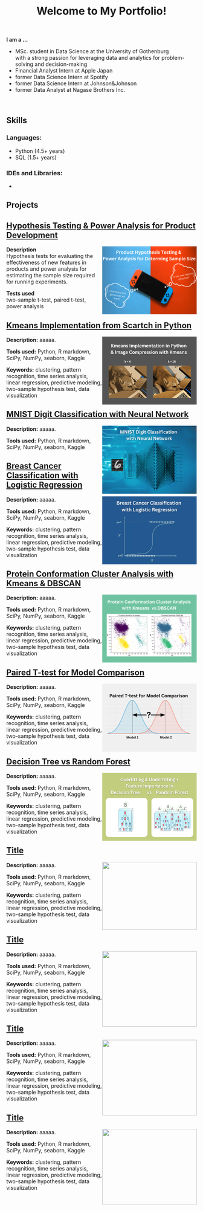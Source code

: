 
<h1 align="center"> Welcome to My Portfolio! </h1>

<br>
    <p><b> I am a ... </b></p>
    <ul>
        <li>MSc. student in Data Science at the University of Gothenburg <br>
        with a strong passion for leveraging data and analytics for problem-solving and decision-making </li>
        <li>Financial Analyst Intern at Apple Japan</li>
        <li>former Data Science Intern at Spotify</li>
        <li>former Data Science Intern at Johnson&Johnson</li>
        <li>former Data Analyst at Nagase Brothers Inc.</li>
    </ul>
<br>

<h2 align="left"><b>Skills</b> </h2>

### Languages:
- Python (4.5+ years)
- SQL (1.5+ years)

### IDEs and Libraries:
- 

<h2 align="left"><b> Projects </b></h2>

## [Hypothesis Testing & Power Analysis for Product Development](https://deepnote.com/app/yura-ueno/Hypothesis-Test-and-Power-Analysis-5ffe7a7c-f051-45c7-8e27-bda688ba164d)<br>
<a href="https://deepnote.com/app/yura-ueno/Hypothesis-Test-and-Power-Analysis-5ffe7a7c-f051-45c7-8e27-bda688ba164d">
    <img align="right" width="250" height="180" src="coverphotos/hypothesis_test_cover.png">
</a>

**Description** <br>
Hypothesis tests for evaluating the effectiveness of new features in products and power analysis for estimating the sample size required for running experiments.

**Tests used** <br> 
two-sample t-test, paired t-test, power analysis<be>

## [Kmeans Implementation from Scartch in Python](https://deepnote.com/app/yura-ueno/Kmeans-Implementation-8cf0dda0-2458-45c5-9be1-4c9af4267584)<br>
<a href="https://deepnote.com/app/yura-ueno/Kmeans-Implementation-8cf0dda0-2458-45c5-9be1-4c9af4267584">
    <img align="right" width="250" height="180" src="coverphotos/kmeans_cover.png">
</a>

**Description:** 
aaaaa. <be>

**Tools used:**  Python, R markdown, SciPy, NumPy, seaborn, Kaggle<be>

**Keywords:** clustering, pattern recognition,  time series analysis, linear regression, predictive modeling, two-sample hypothesis test, data visualization <be>

## [MNIST Digit Classification with Neural Network](https://deepnote.com/app/yura-ueno/Neural-Network-on-MNIST-Digits-c48c503b-d018-4a76-8fc4-6e1ada4eb8ea)<br>
<a href="https://deepnote.com/app/yura-ueno/Neural-Network-on-MNIST-Digits-c48c503b-d018-4a76-8fc4-6e1ada4eb8ea">
    <img align="right" width="250" height="180" src="coverphotos/neural_net.png">
</a>

**Description:** 
aaaaa. <be>

**Tools used:**  Python, R markdown, SciPy, NumPy, seaborn, Kaggle<be>

## [Breast Cancer Classification with Logistic Regression](https://deepnote.com/app/yura-ueno/Breast-Cancer-Classification-a1f36dc3-3558-4c42-af70-94dfa8d2fd79)<br>
<a href="https://deepnote.com/app/yura-ueno/Breast-Cancer-Classification-a1f36dc3-3558-4c42-af70-94dfa8d2fd79">
    <img align="right" width="250" height="180" src="coverphotos/breast_cancer_classification.png">
</a>

**Description:** 
aaaaa. <be>

**Tools used:**  Python, R markdown, SciPy, NumPy, seaborn, Kaggle<be>


**Keywords:** clustering, pattern recognition,  time series analysis, linear regression, predictive modeling, two-sample hypothesis test, data visualization <be>

## [Protein Conformation Cluster Analysis with Kmeans & DBSCAN](https://deepnote.com/app/yura-ueno/Kmeans-vs-DBSCAN-16d362da-de59-47a3-b694-1b2bc3d740e9)<br>
<a href="https://deepnote.com/app/yura-ueno/Kmeans-vs-DBSCAN-16d362da-de59-47a3-b694-1b2bc3d740e9">
    <img align="right" width="250" height="180" src="coverphotos/kmeans_dbscan.png">
</a>

**Description:** 
aaaaa. <be>

**Tools used:**  Python, R markdown, SciPy, NumPy, seaborn, Kaggle<be>


**Keywords:** clustering, pattern recognition,  time series analysis, linear regression, predictive modeling, two-sample hypothesis test, data visualization <be>

## [Paired T-test for Model Comparison](https://deepnote.com/app/yura-ueno/Paired-T-test-for-Model-Comparison-e8b6a0f0-7830-4892-9e0e-4555868162bb)<br>
<a href="https://deepnote.com/app/yura-ueno/Paired-T-test-for-Model-Comparison-e8b6a0f0-7830-4892-9e0e-4555868162bb">
    <img align="right" width="250" height="180" src="coverphotos/ttest_for_model.png">
</a>

**Description:** 
aaaaa. <be>

**Tools used:**  Python, R markdown, SciPy, NumPy, seaborn, Kaggle<be>


**Keywords:** clustering, pattern recognition,  time series analysis, linear regression, predictive modeling, two-sample hypothesis test, data visualization <be>


## [Decision Tree vs Random Forest](https://deepnote.com/app/yura-ueno/Decision-Tree-and-Random-Forest-d6026e7d-09ab-44b3-8960-16878db21a3f)<br>
<a href="https://deepnote.com/app/yura-ueno/Decision-Tree-and-Random-Forest-d6026e7d-09ab-44b3-8960-16878db21a3f">
    <img align="right" width="250" height="180" src="coverphotos/tree_cover_photo.png">
</a>

**Description:** 
aaaaa. <be>

**Tools used:**  Python, R markdown, SciPy, NumPy, seaborn, Kaggle<be>


**Keywords:** clustering, pattern recognition,  time series analysis, linear regression, predictive modeling, two-sample hypothesis test, data visualization <be>

## [Title](link)<br>
<a href="link">
    <img align="right" width="250" height="180" src="image_path">
</a>

**Description:** 
aaaaa. <be>

**Tools used:**  Python, R markdown, SciPy, NumPy, seaborn, Kaggle<be>


**Keywords:** clustering, pattern recognition,  time series analysis, linear regression, predictive modeling, two-sample hypothesis test, data visualization <be>

## [Title](link)<br>
<a href="link">
    <img align="right" width="250" height="200" src="image_path">
</a>

**Description:** 
aaaaa. <be>

**Tools used:**  Python, R markdown, SciPy, NumPy, seaborn, Kaggle<be>


**Keywords:** clustering, pattern recognition,  time series analysis, linear regression, predictive modeling, two-sample hypothesis test, data visualization <be>

## [Title](link)<br>
<a href="link">
    <img align="right" width="250" height="200" src="image_path">
</a>

**Description:** 
aaaaa. <be>

**Tools used:**  Python, R markdown, SciPy, NumPy, seaborn, Kaggle<be>


**Keywords:** clustering, pattern recognition,  time series analysis, linear regression, predictive modeling, two-sample hypothesis test, data visualization <be>

## [Title](link)<br>
<a href="link">
    <img align="right" width="250" height="200" src="image_path">
</a>

**Description:** 
aaaaa. <be>

**Tools used:**  Python, R markdown, SciPy, NumPy, seaborn, Kaggle<be>


**Keywords:** clustering, pattern recognition,  time series analysis, linear regression, predictive modeling, two-sample hypothesis test, data visualization <br>

